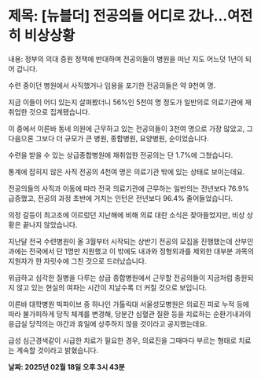 # **제목: [뉴블더] 전공의들 어디로 갔나…여전히 비상상황**

  내용: 정부의 의대 증원 정책에 반대하며 전공의들이 병원을 떠난 지도 어느덧 1년이 되어 갑니다. 

수련 중이던 병원에서 사직했거나 임용을 포기한 전공의들은 약 9천여 명. 

지금 이들이 어디 있는지 살펴봤더니 56%인 5천여 명 정도가 일반의로 의료기관에 재취업한 것으로 집계됐습니다. 

이 중에서 이른바 동네 의원에 근무하고 있는 전공의들이 3천여 명으로 가장 많았고, 그다음으론 그보다 더 규모가 큰 병원, 종합병원, 요양병원, 순이었습니다. 

수련을 받을 수 있는 상급종합병원에 재취업한 전공의는 단 1.7%에 그쳤습니다. 

통계에 잡히지 않은 사직 전공의 4천여 명은 의료기관 밖에 있는 상태로 보이는데요. 

전공의들의 사직과 이동에 따라 전국 의료기관에 근무하는 일반의는 전년보다 76.9% 급증했고, 전공의 과정 초반에 거치는 인턴은 전년보다 96.4% 줄어들었습니다. 

의정 갈등이 최고조에 이르렀던 지난해에 비해 의료 대란 소식은 잦아들었지만, 비상 상황은 끝나지 않았습니다. 

지난달 전국 수련병원이 올 3월부터 시작되는 상반기 전공의 모집을 진행했는데 산부인과에는 전국에서 단 1명만 지원했고 이 밖에도 내과와 정형외과를 제외한 대부분 과목의 지원자가 한 자릿수에 그친 것으로 드러났습니다. 

위급하고 심각한 질병을 다루는 상급 종합병원에서 근무할 전공의들이 지금처럼 충원되지 않고 있는 현실의 여파는 시간이 지날수록 더 커질 것으로 보입니다. 

이른바 대학병원 빅파이브 중 하나인 가톨릭대 서울성모병원은 의료진 피로 누적 등에 따라 불가피하게 당직 체계를 변경해, 당분간 심혈관 질환 등을 치료하는 순환기내과의 응급실 당직의는 야간과 휴일에 상주하지 않을 것이라고 공지했는데요. 

급성 심근경색같이 시급한 치료가 필요한 경우, 의료진을 그때마다 부르는 형태로 치료는 계속할 것이라고 밝혔습니다.

  **날짜: 2025년 02월 18일 오후 3시 43분**